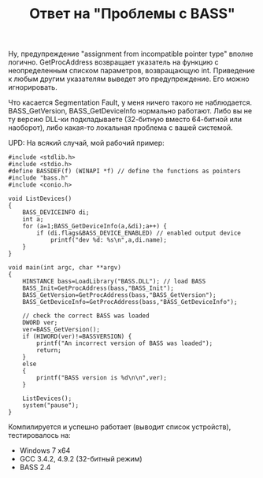 ﻿---
title: "Ответ на \"Проблемы с BASS\""
se.owner.user_id: 240512
se.owner.display_name: "MSDN.WhiteKnight"
se.owner.link: "https://ru.stackoverflow.com/users/240512/msdn-whiteknight"
se.answer_id: 709391
se.question_id: 708052
se.post_type: answer
se.is_accepted: False
---
<p>Ну, предупреждение "assignment from incompatible pointer type" вполне логично. GetProcAddress возвращает указатель на функцию с неопределенным списком параметров, возвращающую int. Приведение к любым другим указателям выведет это предупреждение. Его можно игнорировать.</p>

<p>Что касается Segmentation Fault, у меня ничего такого не наблюдается. BASS_GetVersion, BASS_GetDeviceInfo нормально работают. Либо вы не ту версию DLL-ки подкладываете (32-битную вместо 64-битной или наоборот), либо какая-то локальная проблема с вашей системой.</p>

<p>UPD: На всякий случай, мой рабочий пример:</p>

<pre><code>#include &lt;stdlib.h&gt;
#include &lt;stdio.h&gt;
#define BASSDEF(f) (WINAPI *f) // define the functions as pointers
#include "bass.h"
#include &lt;conio.h&gt;

void ListDevices()
{
    BASS_DEVICEINFO di;
    int a;
    for (a=1;BASS_GetDeviceInfo(a,&amp;di);a++) {
        if (di.flags&amp;BASS_DEVICE_ENABLED) // enabled output device
            printf("dev %d: %s\n",a,di.name);
    }
}

void main(int argc, char **argv)
{
    HINSTANCE bass=LoadLibrary("BASS.DLL"); // load BASS
    BASS_Init=GetProcAddress(bass,"BASS_Init");
    BASS_GetVersion=GetProcAddress(bass,"BASS_GetVersion");
    BASS_GetDeviceInfo=GetProcAddress(bass,"BASS_GetDeviceInfo");

    // check the correct BASS was loaded
    DWORD ver;
    ver=BASS_GetVersion();
    if (HIWORD(ver)!=BASSVERSION) {
        printf("An incorrect version of BASS was loaded");
        return;
    }
    else
    {
        printf("BASS version is %d\n\n",ver);
    }

    ListDevices();
    system("pause");
}
</code></pre>

<p>Компилируется и успешно работает (выводит список устройств), тестировалось на:</p>

<ul>
<li>Windows 7 x64</li>
<li>GCC 3.4.2, 4.9.2 (32-битный режим)</li>
<li>BASS 2.4</li>
</ul>

